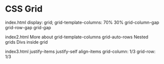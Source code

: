 # CSS Grid
index.html
	display: grid;
	grid-template-columns: 70% 30%
	grid-column-gap
	grid-row-gap
	grid-gap

index2.html
	More about grid-template-columns
	grid-auto-rows
	Nested grids
	Divs inside grid

index3.html
	justify-items
	justify-self
	align-items
	grid-column: 1/3
	grid-row: 1/3
